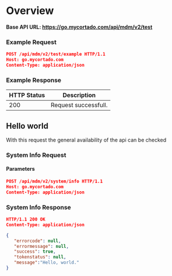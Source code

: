 # Overview

**Base API URL: https://go.mycortado.com/api/mdm/v2/test**

### Example Request

```json
POST /api/mdm/v2/test/example HTTP/1.1
Host: go.mycortado.com
Content-Type: application/json
```

### Example Response

| HTTP Status | Description |
| ------------ | ------------ |
| 200 | Request successfull. |

## Hello world
With this request the general availability of the api can be checked

### System Info Request

#### Parameters

```json
POST /api/mdm/v2/system/info HTTP/1.1
Host: go.mycortado.com
Content-Type: application/json
```

### System Info Response

```json
HTTP/1.1 200 OK
Content-Type: application/json

{
   "errorcode": null,
   "errormessage": null,
   "success": true,
   "tokenstatus": null,
   "message":"Hello, world."
}
```